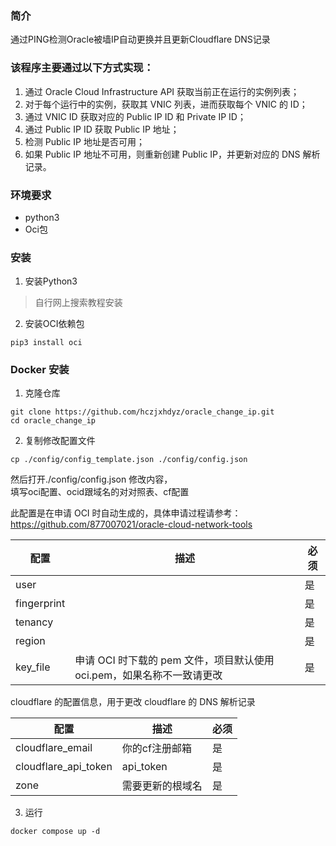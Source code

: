 ### 简介
通过PING检测Oracle被墙IP自动更换并且更新Cloudflare DNS记录

### 该程序主要通过以下方式实现：

1. 通过 Oracle Cloud Infrastructure API 获取当前正在运行的实例列表；
2. 对于每个运行中的实例，获取其 VNIC 列表，进而获取每个 VNIC 的 ID；
3. 通过 VNIC ID 获取对应的 Public IP ID 和 Private IP ID；
4. 通过 Public IP ID 获取 Public IP 地址；
5. 检测 Public IP 地址是否可用；
6. 如果 Public IP 地址不可用，则重新创建 Public IP，并更新对应的 DNS 解析记录。

### 环境要求
- python3
- Oci包

### 安装
1. 安装Python3
> 自行网上搜索教程安装
2. 安装OCI依赖包
```
pip3 install oci
```
### Docker 安装
1. 克隆仓库  
```
git clone https://github.com/hczjxhdyz/oracle_change_ip.git 
cd oracle_change_ip
```
2. 复制修改配置文件
```
cp ./config/config_template.json ./config/config.json
```
然后打开./config/config.json 修改内容，  
填写oci配置、ocid跟域名的对对照表、cf配置

此配置是在申请 OCI 时自动生成的，具体申请过程请参考：https://github.com/877007021/oracle-cloud-network-tools

| 配置        | 描述                                                         | 必须 |
| ----------- | ------------------------------------------------------------ | ---- |
| user        |                                                              | 是   |
| fingerprint |                                                              | 是   |
| tenancy     |                                                              | 是   |
| region      |                                                              | 是   |
| key_file    | 申请 OCI 时下载的 pem 文件，项目默认使用 oci.pem，如果名称不一致请更改 | 是   |


cloudflare 的配置信息，用于更改 cloudflare 的 DNS 解析记录

| 配置               | 描述           | 必须 |
| ------------------ | -------------- | ---- |
| cloudflare_email | 你的cf注册邮箱        | 是   |
| cloudflare_api_token | api_token        | 是   |
| zone            | 需要更新的根域名 | 是   |

3. 运行
```
docker compose up -d
```
